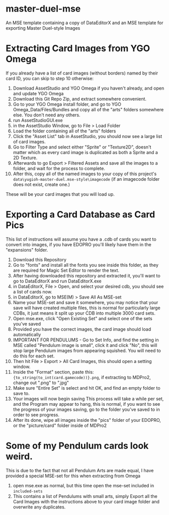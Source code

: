 # master-duel-mse
An MSE template containing a copy of DataEditorX and an MSE template for exporting Master Duel-style Images

# Extracting Card Images from YGO Omega

If you already have a list of card images (without borders) named by their card ID, you can skip to step 10 otherwise:

1. Download AssetStudio and YGO Omega if you haven't already, and open and update YGO Omega
2. Download this Git Repo Zip, and extract somewhere convenient.
3. Go to your YGO Omega install folder, and go to YGO Omega_Data/Files/Bundles and copy all of the "arts" folders somewhere else. You don't need any others.
4. run AssetStudioGUI.exe
5. in the AssetStudio Window, go to File > Load Folder
6. Load the folder containing all of the "arts" folders
7. Click the "Asset List" tab in AssetStudio, you should now see a large list of card images.
8. Go to Filter Type and select either "Sprite" or "Texture2D", doesn't matter which as every card image is duplicated as both a Sprite and a 2D Texture.
9. Afterwards to go Export > Filtered Assets and save all the images to a folder, and wait for the process to complete.
10. After this, copy all of the named images to your copy of this project's `data\yugioh-master-duel.mse-style\imagecode` (if an imagecode folder does not exist, create one.)

These will be your card images that you will load up.

# Exporting a Card Database as Card Pics

This list of instructions will assume you have a .cdb of cards you want to convert into images, if you have EDOPRO you'll likely have them in the "expansions" folder.

1. Download this Repository
2. Go to "fonts" and install all the fonts you see inside this folder, as they are required for Magic Set Editor to render the text.
3. After having downloaded this repository and extracted it, you'll want to go to DataEditorX and run DataEditorX.exe
4. in DataEditorX, File > Open, and select your desired cdb, you should see a list of cards now.
5. in DataEditorX, go to MSE(M) > Save All As MSE-set
6. Name your MSE-set and save it somewhere, you may notice that your save will have created multiple files, this is normal for particularly large CDBs, it just means it split up your CDB into multiple 3000 card sets.
7. Open mse.exe, click "Open Existing Set" and select one of the sets you've saved
8. Provided you have the correct images, the card image should load automatically
9. IMPORTANT FOR PENDULUMS - Go to Set Info, and find the setting in MSE called "Pendulum image is small", click it and click "No", this will stop large Pendulum images from appearing squished. You will need to do this for each set.
10. Then hit File > Export > All Card Images, this should open a setting window.
11. Inside the "Format" section, paste this: `{to_string(to_int(card.gamecode))}.png`, if extracting to MDPro2, change out ".png" to ".jpg"
12. Make sure "Entire Set" is select and hit OK, and find an empty folder to save to.
13. Your images will now begin saving This process will take a while per set, and the Program may appear to hang, this is normal, if you want to see the progress of your images saving, go to the folder you've saved to in order to see progress.
14. After its done, wipe all images inside the "pics" folder of your EDOPRO, or the "picture/card" folder inside of MDPro2

# Some of my Pendulum cards look weird.

This is due to the fact that not all Pendulum Arts are made equal, I have provided a special MSE-set for this when extracting from Omega

1. open mse.exe as normal, but this time open the mse-set included in `included-sets`
2. This contains a list of Pendulums with small arts, simply Export all the Card Images with the instructions above to your card image folder and overwrite any duplicates.
